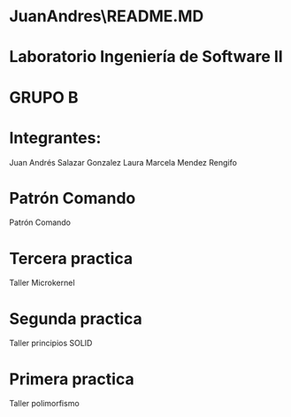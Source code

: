 # JuanAndres\README.MD
# Laboratorio Ingeniería de Software II

# GRUPO B

# Integrantes: 
Juan Andrés Salazar Gonzalez
Laura Marcela Mendez Rengifo
# Patrón Comando

Patrón Comando

# Tercera practica

Taller Microkernel

# Segunda practica

Taller principios SOLID

# Primera practica

Taller polimorfismo

